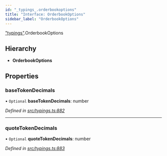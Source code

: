 ```yaml
---
id: "_typings_.orderbookoptions"
title: "Interface: OrderbookOptions"
sidebar_label: "OrderbookOptions"
---
```


["typings"](../modules/_typings_.md).OrderbookOptions

## Hierarchy

* **OrderbookOptions**

## Properties

### baseTokenDecimals

• `Optional` **baseTokenDecimals**: number

*Defined in [src/typings.ts:882](https://github.com/trustlines-protocol/clientlib/blob/8b30ce1/src/typings.ts#L882)*

___

### quoteTokenDecimals

• `Optional` **quoteTokenDecimals**: number

*Defined in [src/typings.ts:883](https://github.com/trustlines-protocol/clientlib/blob/8b30ce1/src/typings.ts#L883)*
